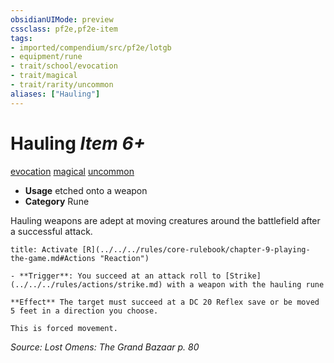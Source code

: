 ```yaml
---
obsidianUIMode: preview
cssclass: pf2e,pf2e-item
tags:
- imported/compendium/src/pf2e/lotgb
- equipment/rune
- trait/school/evocation
- trait/magical
- trait/rarity/uncommon
aliases: ["Hauling"]
---
```

# Hauling *Item 6+*  
[evocation](evocation.md)  [magical](magical.md)  [uncommon](uncommon.md)  

- **Usage** etched onto a weapon
- **Category** Rune

Hauling weapons are adept at moving creatures around the battlefield after a successful attack.

```ad-embed-ability
title: Activate [R](../../../rules/core-rulebook/chapter-9-playing-the-game.md#Actions "Reaction")

- **Trigger**: You succeed at an attack roll to [Strike](../../../rules/actions/strike.md) with a weapon with the hauling rune

**Effect** The target must succeed at a DC 20 Reflex save or be moved 5 feet in a direction you choose.

This is forced movement.
```

*Source: Lost Omens: The Grand Bazaar p. 80*
